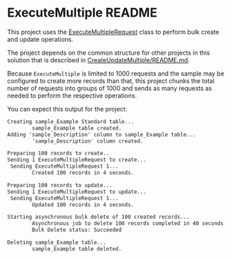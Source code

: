 ﻿# ExecuteMultiple README

This project uses the [ExecuteMultipleRequest](https://learn.microsoft.com/dotnet/api/microsoft.xrm.sdk.messages.executemultiplerequest) class to perform bulk create and update operations.

The project depends on the common structure for other projects in this solution that is described in [CreateUpdateMultiple/README.md](../README.md).

Because `ExecuteMultiple` is limited to 1000 requests and the sample may be configured to create more records than that, this project chunks the total number of requests into groups of 1000 and sends as many requests as needed to perform the respective operations.

You can expect this output for the project:

```cmd
Creating sample_Example Standard table...
        sample_Example table created.
Adding 'sample_Description' column to sample_Example table...
        'sample_Description' column created.

Preparing 100 records to create..
Sending 1 ExecuteMultipleRequest to create...
 Sending ExecuteMultipleRequest 1...
        Created 100 records in 4 seconds.

Preparing 100 records to update...
Sending 1 ExecuteMultipleRequest to update...
 Sending ExecuteMultipleRequest 1...
        Updated 100 records in 4 seconds.

Starting asynchronous bulk delete of 100 created records...
        Asynchronous job to delete 100 records completed in 40 seconds.
        Bulk Delete status: Succeeded

Deleting sample_Example table...
        sample_Example table deleted.
```
